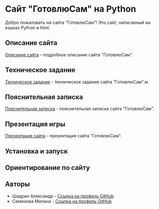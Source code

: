 # Сайт "ГотовлюСам" на Python

<!-- Иконка сайта -->

Добро пожаловать на сайта "ГотовлюСам"! Это сайт, написанный на языках Python и html. 

## Описание сайта

[Описание сайта](Описание_сайта.md) - подробное описание сайта "ГотовлюСам".

## Техническое задание

[Техническое задание](Техническое_задание.md) - техническое задание сайта "ГотовлюСам".м
## Пояснительная записка

[Пояснительная записка](Пояснительная_записка.md) - пояснительная записка сайта "ГотовлюСам".

## Презентация игры

[Презентация сайта](Презентация_сайта.pdf) - презентация сайта "ГотовлюСам".

## Установка и запуск

   

## Ориентирование по сайту




## Авторы

- Шадрин Александр - [Ссылка на профиль GitHub](https://github.com/Sh-Shanya)
- Семенова Милана - [Ссылка на профиль GitHub](https://github.com/millfsw)

